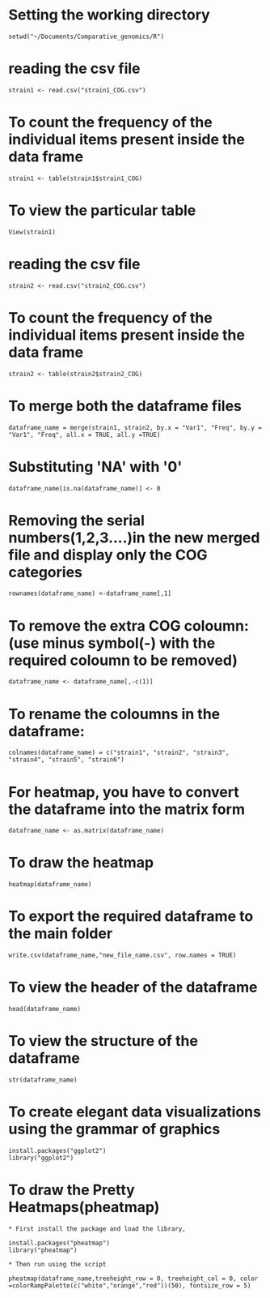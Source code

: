 # Setting the working directory

```
setwd("~/Documents/Comparative_genomics/R") 
```

# reading the csv file

```
strain1 <- read.csv("strain1_COG.csv")
```
# To count the frequency of the individual items present inside the data frame

```
strain1 <- table(strain1$strain1_COG)
```
# To view the particular table

```
View(strain1)
```

# reading the csv file

```
strain2 <- read.csv("strain2_COG.csv")
```

# To count the frequency of the individual items present inside the data frame

```
strain2 <- table(strain2$strain2_COG)
```

# To merge both the dataframe files

```
dataframe_name = merge(strain1, strain2, by.x = "Var1", "Freq", by.y = "Var1", "Freq", all.x = TRUE, all.y =TRUE)
```

# Substituting 'NA' with '0'

```
dataframe_name[is.na(dataframe_name)] <- 0 
```

# Removing the serial numbers(1,2,3....)in the new merged file and display only the COG categories

```
rownames(dataframe_name) <-dataframe_name[,1]
```

# To remove the extra COG coloumn:(use minus symbol(-) with the required coloumn to be removed)

```
dataframe_name <- dataframe_name[,-c(1)]
```
# To rename the coloumns in the dataframe:

```
colnames(dataframe_name) = c("strain1", "strain2", "strain3", "strain4", "strain5", "strain6") 
```

# For heatmap, you have to convert the dataframe into the matrix form

```
dataframe_name <- as.matrix(dataframe_name) 
```

# To draw the heatmap 

```
heatmap(dataframe_name)
```
# To export the required dataframe to the main folder

```
write.csv(dataframe_name,"new_file_name.csv", row.names = TRUE) 
```

# To view the header of the dataframe

```
head(dataframe_name)
```

# To view the structure of the dataframe

```
str(dataframe_name)
```

# To create elegant data visualizations using the grammar of graphics

```
install.packages("ggplot2")
library("ggplot2")
```

# To draw the Pretty Heatmaps(pheatmap)

```
* First install the package and load the library, 

install.packages("pheatmap") 
library("pheatmap") 

* Then run using the script

pheatmap(dataframe_name,treeheight_row = 0, treeheight_col = 0, color =colorRampPalette(c("white","orange","red"))(50), fontsize_row = 5)
```
